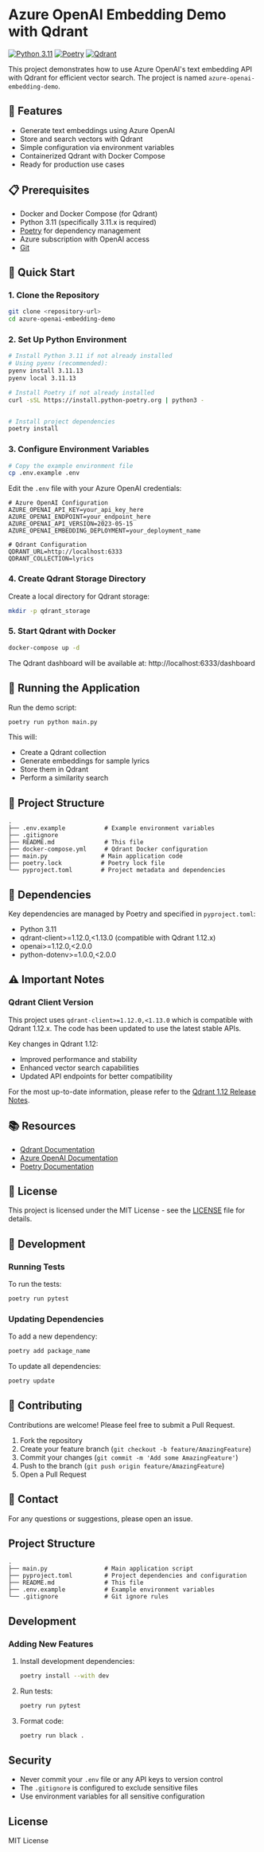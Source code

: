 # Azure OpenAI Embedding Demo with Qdrant

[![Python 3.11](https://img.shields.io/badge/python-3.11-blue.svg)](https://www.python.org/downloads/)
[![Poetry](https://img.shields.io/badge/packaging-poetry-cyan.svg)](https://python-poetry.org/)
[![Qdrant](https://img.shields.io/badge/vector%20database-qdrant-ff69b4)](https://qdrant.tech/)

This project demonstrates how to use Azure OpenAI's text embedding API with Qdrant for efficient vector search. The project is named `azure-openai-embedding-demo`.

## 🚀 Features

- Generate text embeddings using Azure OpenAI
- Store and search vectors with Qdrant
- Simple configuration via environment variables
- Containerized Qdrant with Docker Compose
- Ready for production use cases

## 📋 Prerequisites

- Docker and Docker Compose (for Qdrant)
- Python 3.11 (specifically 3.11.x is required)
- [Poetry](https://python-poetry.org/) for dependency management
- Azure subscription with OpenAI access
- [Git](https://git-scm.com/)

## 🚀 Quick Start

### 1. Clone the Repository

```bash
git clone <repository-url>
cd azure-openai-embedding-demo
```

### 2. Set Up Python Environment

```bash
# Install Python 3.11 if not already installed
# Using pyenv (recommended):
pyenv install 3.11.13
pyenv local 3.11.13

# Install Poetry if not already installed
curl -sSL https://install.python-poetry.org | python3 -


# Install project dependencies
poetry install
```

### 3. Configure Environment Variables

```bash
# Copy the example environment file
cp .env.example .env
```

Edit the `.env` file with your Azure OpenAI credentials:

```env
# Azure OpenAI Configuration
AZURE_OPENAI_API_KEY=your_api_key_here
AZURE_OPENAI_ENDPOINT=your_endpoint_here
AZURE_OPENAI_API_VERSION=2023-05-15
AZURE_OPENAI_EMBEDDING_DEPLOYMENT=your_deployment_name

# Qdrant Configuration
QDRANT_URL=http://localhost:6333
QDRANT_COLLECTION=lyrics
```

### 4. Create Qdrant Storage Directory

Create a local directory for Qdrant storage:

```bash
mkdir -p qdrant_storage
```

### 5. Start Qdrant with Docker

```bash
docker-compose up -d
```

The Qdrant dashboard will be available at: http://localhost:6333/dashboard

## 🏃 Running the Application

Run the demo script:

```bash
poetry run python main.py
```

This will:
- Create a Qdrant collection
- Generate embeddings for sample lyrics
- Store them in Qdrant
- Perform a similarity search

## 📝 Project Structure

```
.
├── .env.example           # Example environment variables
├── .gitignore
├── README.md              # This file
├── docker-compose.yml     # Qdrant Docker configuration
├── main.py               # Main application code
├── poetry.lock           # Poetry lock file
└── pyproject.toml        # Project metadata and dependencies
```

## 🔧 Dependencies

Key dependencies are managed by Poetry and specified in `pyproject.toml`:

- Python 3.11
- qdrant-client>=1.12.0,<1.13.0 (compatible with Qdrant 1.12.x)
- openai>=1.12.0,<2.0.0
- python-dotenv>=1.0.0,<2.0.0

## ⚠️ Important Notes

### Qdrant Client Version

This project uses `qdrant-client>=1.12.0,<1.13.0` which is compatible with Qdrant 1.12.x. The code has been updated to use the latest stable APIs.

Key changes in Qdrant 1.12:
- Improved performance and stability
- Enhanced vector search capabilities
- Updated API endpoints for better compatibility

For the most up-to-date information, please refer to the [Qdrant 1.12 Release Notes](https://github.com/qdrant/qdrant/releases/tag/v1.12.0).

## 📚 Resources

- [Qdrant Documentation](https://qdrant.tech/documentation/)
- [Azure OpenAI Documentation](https://learn.microsoft.com/en-us/azure/ai-services/openai/)
- [Poetry Documentation](https://python-poetry.org/docs/)

## 📄 License

This project is licensed under the MIT License - see the [LICENSE](LICENSE) file for details.

## 🔄 Development

### Running Tests

To run the tests:

```bash
poetry run pytest
```

### Updating Dependencies

To add a new dependency:

```bash
poetry add package_name
```

To update all dependencies:

```bash
poetry update
```

## 🤝 Contributing

Contributions are welcome! Please feel free to submit a Pull Request.

1. Fork the repository
2. Create your feature branch (`git checkout -b feature/AmazingFeature`)
3. Commit your changes (`git commit -m 'Add some AmazingFeature'`)
4. Push to the branch (`git push origin feature/AmazingFeature`)
5. Open a Pull Request

## 📧 Contact

For any questions or suggestions, please open an issue.

## Project Structure

```
.
├── main.py                # Main application script
├── pyproject.toml         # Project dependencies and configuration
├── README.md              # This file
├── .env.example           # Example environment variables
└── .gitignore             # Git ignore rules
```

## Development

### Adding New Features

1. Install development dependencies:
   ```bash
   poetry install --with dev
   ```

2. Run tests:
   ```bash
   poetry run pytest
   ```

3. Format code:
   ```bash
   poetry run black .
   ```

## Security

- Never commit your `.env` file or any API keys to version control
- The `.gitignore` is configured to exclude sensitive files
- Use environment variables for all sensitive configuration

## License

MIT License
